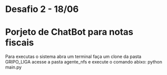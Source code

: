 # Desafio 2 - 18/06
# Porjeto de ChatBot para notas fiscais

Para executas o sistema abra um terminal faça um clone da pasta GRIPO_LIGA 
acesse a pasta agente_nfs e execute o comando abixo:
python main.py
